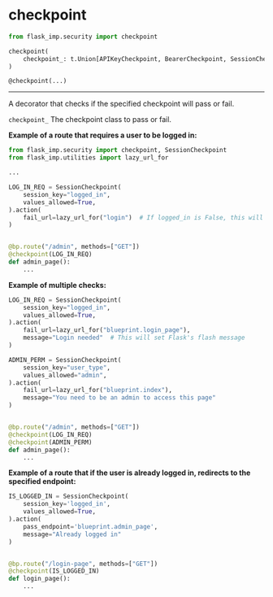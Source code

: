 # checkpoint

```python
from flask_imp.security import checkpoint
```

```python
checkpoint(
    checkpoint_: t.Union[APIKeyCheckpoint, BearerCheckpoint, SessionCheckpoint]
)
```

`@checkpoint(...)`

---

A decorator that checks if the specified checkpoint will pass or fail.

`checkpoint_` The checkpoint class to pass or fail.

**Example of a route that requires a user to be logged in:**

```python
from flask_imp.security import checkpoint, SessionCheckpoint
from flask_imp.utilities import lazy_url_for

...

LOG_IN_REQ = SessionCheckpoint(
    session_key="logged_in",
    values_allowed=True,
).action(
    fail_url=lazy_url_for("login")  # If logged_in is False, this will trigger
)


@bp.route("/admin", methods=["GET"])
@checkpoint(LOG_IN_REQ)
def admin_page():
    ...
```

**Example of multiple checks:**

```python
LOG_IN_REQ = SessionCheckpoint(
    session_key="logged_in",
    values_allowed=True,
).action(
    fail_url=lazy_url_for("blueprint.login_page"),
    message="Login needed"  # This will set Flask's flash message
)

ADMIN_PERM = SessionCheckpoint(
    session_key="user_type",
    values_allowed="admin",
).action(
    fail_url=lazy_url_for("blueprint.index"),
    message="You need to be an admin to access this page"
)


@bp.route("/admin", methods=["GET"])
@checkpoint(LOG_IN_REQ)
@checkpoint(ADMIN_PERM)
def admin_page():
    ...
```

**Example of a route that if the user is already logged in, redirects to the specified endpoint:**

```python
IS_LOGGED_IN = SessionCheckpoint(
    session_key='logged_in',
    values_allowed=True,
).action(
    pass_endpoint='blueprint.admin_page',
    message="Already logged in"
)


@bp.route("/login-page", methods=["GET"])
@checkpoint(IS_LOGGED_IN)
def login_page():
    ...
```

